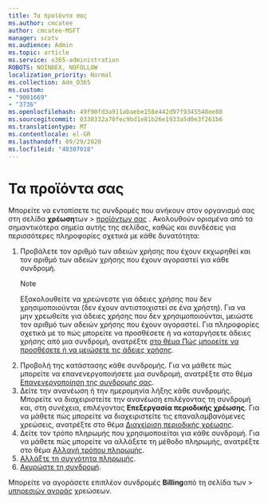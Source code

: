```yaml
---
title: Τα προϊόντα σας
ms.author: cmcatee
author: cmcatee-MSFT
manager: scotv
ms.audience: Admin
ms.topic: article
ms.service: o365-administration
ROBOTS: NOINDEX, NOFOLLOW
localization_priority: Normal
ms.collection: Adm_O365
ms.custom:
- "9001669"
- "3736"
ms.openlocfilehash: 49f90fd3a911abaebe158e442d97f9345548ee88
ms.sourcegitcommit: 0338332a70fec9bd1e81b26e1933a5d0e3f261b6
ms.translationtype: MT
ms.contentlocale: el-GR
ms.lasthandoff: 09/29/2020
ms.locfileid: "48307018"
---
```

# <a name="your-products"></a>Τα προϊόντα σας

Μπορείτε να εντοπίσετε τις συνδρομές που ανήκουν στον οργανισμό σας στη σελίδα **χρέωση**των  >  [προϊόντων σας](https://go.microsoft.com/fwlink/p/?linkid=842054) . Ακολουθούν ορισμένα από τα σημαντικότερα σημεία αυτής της σελίδας, καθώς και συνδέσεις για περισσότερες πληροφορίες σχετικά με κάθε δυνατότητα:

1. Προβάλετε τον αριθμό των αδειών χρήσης που έχουν εκχωρηθεί και τον αριθμό των αδειών χρήσης που έχουν αγοραστεί για κάθε συνδρομή.
    > [!NOTE]
    > Εξακολουθείτε να χρεώνεστε για άδειες χρήσης που δεν χρησιμοποιούνται (δεν έχουν αντιστοιχιστεί σε ένα χρήστη). Για να μην χρεωθείτε για άδειες χρήσης που δεν χρησιμοποιούνται, μειώστε τον αριθμό των αδειών χρήσης που έχουν αγοραστεί. Για πληροφορίες σχετικά με το πώς μπορείτε να προσθέσετε ή να καταργήσετε άδειες χρήσης από μια συνδρομή, ανατρέξτε [στο θέμα Πώς μπορείτε να προσθέσετε ή να μειώσετε τις άδειες χρήσης](https://docs.microsoft.com/alchemyinsights/how-to-add-or-reduce-licenses).
2. Προβολή της κατάστασης κάθε συνδρομής. Για να μάθετε πώς μπορείτε να επανενεργοποιήσετε μια συνδρομή, ανατρέξτε στο θέμα [Επανενεργοποίηση της συνδρομής σας](reactivate-your-subscription.md).
3. Δείτε την ανανέωση ή την ημερομηνία λήξης κάθε συνδρομής. Μπορείτε να διαχειριστείτε την ανανέωση επιλέγοντας τη συνδρομή και, στη συνέχεια, επιλέγοντας **Επεξεργασία περιοδικής χρέωσης**. Για να μάθετε πώς μπορείτε να διαχειριστείτε τις επαναλαμβανόμενες χρεώσεις, ανατρέξτε στο θέμα [Διαχείριση περιοδικής χρέωσης](manage-auto-renewal.md).
4. Δείτε τον τρόπο πληρωμής που χρησιμοποιείται για κάθε συνδρομή. Για να μάθετε πώς μπορείτε να αλλάξετε τη μέθοδο πληρωμής, ανατρέξτε στο θέμα [Αλλαγή τρόπου πληρωμής](change-payment-method.md).
5. [Αλλάξτε τη συχνότητα πληρωμής](change-how-often-you-pay.md).
6. [Ακυρώστε τη συνδρομή](https://go.microsoft.com/fwlink/?linkid=2119113).

Μπορείτε να αγοράσετε επιπλέον συνδρομές **Billing**από τη σελίδα των  >  [υπηρεσιών αγοράς](https://go.microsoft.com/fwlink/p/?linkid=868433) χρεώσεων.